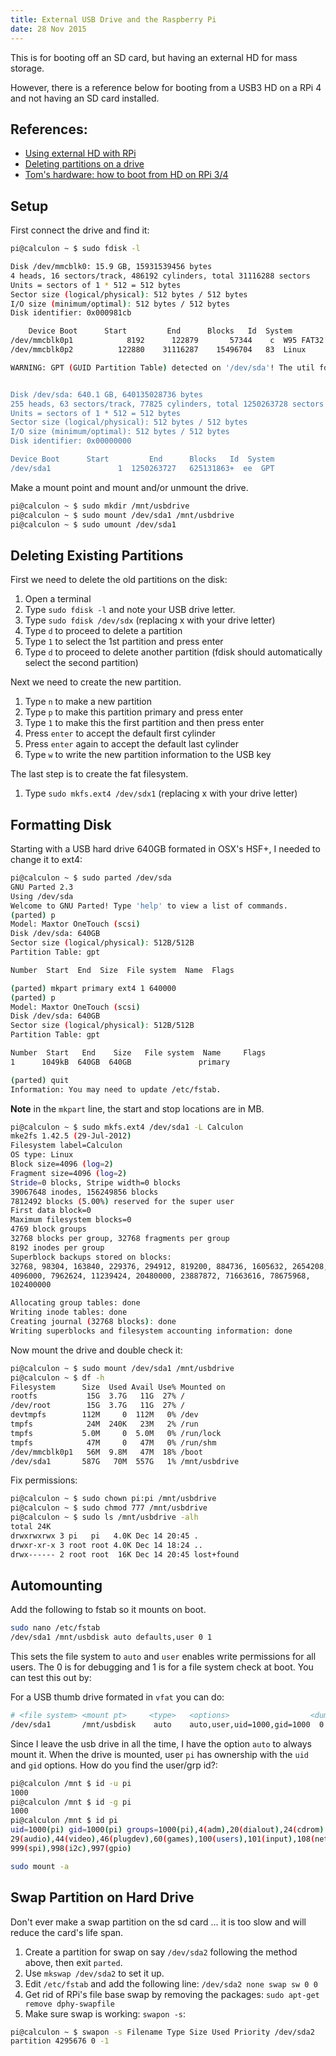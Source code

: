 ```yaml
---
title: External USB Drive and the Raspberry Pi
date: 28 Nov 2015
---
```


This is for booting off an SD card, but having an external HD for
mass storage. 

However, there is a reference below for booting from a
USB3 HD on a RPi 4 and not having an SD card installed.

## References:

- [Using external HD with RPi](http://devtidbits.com/2013/03/21/using-usb-external-hard-disk-flash-drives-with-to-your-raspberry-pi/) 
- [Deleting partitions on a drive](https://dottheslash.wordpress.com/2011/11/29/deleting-all-partitions-on-a-usb-drive/)
- [Tom's hardware: how to boot from HD on RPi 3/4](https://www.tomshardware.com/news/boot-raspberry-pi-from-usb,39782.html)

## Setup

First connect the drive and find it:

```bash
pi@calculon ~ $ sudo fdisk -l

Disk /dev/mmcblk0: 15.9 GB, 15931539456 bytes
4 heads, 16 sectors/track, 486192 cylinders, total 31116288 sectors
Units = sectors of 1 * 512 = 512 bytes
Sector size (logical/physical): 512 bytes / 512 bytes
I/O size (minimum/optimal): 512 bytes / 512 bytes
Disk identifier: 0x000981cb

    Device Boot      Start         End      Blocks   Id  System
/dev/mmcblk0p1            8192      122879       57344    c  W95 FAT32 (LBA)
/dev/mmcblk0p2          122880    31116287    15496704   83  Linux

WARNING: GPT (GUID Partition Table) detected on '/dev/sda'! The util fdisk doesn't support GPT. Use GNU Parted.


Disk /dev/sda: 640.1 GB, 640135028736 bytes
255 heads, 63 sectors/track, 77825 cylinders, total 1250263728 sectors
Units = sectors of 1 * 512 = 512 bytes
Sector size (logical/physical): 512 bytes / 512 bytes
I/O size (minimum/optimal): 512 bytes / 512 bytes
Disk identifier: 0x00000000

Device Boot      Start         End      Blocks   Id  System
/dev/sda1               1  1250263727   625131863+  ee  GPT
```

Make a mount point and mount and/or unmount the drive.

```bash
pi@calculon ~ $ sudo mkdir /mnt/usbdrive
pi@calculon ~ $ sudo mount /dev/sda1 /mnt/usbdrive
pi@calculon ~ $ sudo umount /dev/sda1
```

## Deleting Existing Partitions

First we need to delete the old partitions on the disk:

1. Open a terminal
1. Type `sudo fdisk -l` and note your USB drive letter.
1. Type `sudo fdisk /dev/sdx` (replacing x with your drive letter)
1. Type `d` to proceed to delete a partition
1. Type `1` to select the 1st partition and press enter
1. Type `d` to proceed to delete another partition (fdisk should automatically select the second partition)

Next we need to create the new partition.

1. Type `n` to make a new partition
1. Type `p` to make this partition primary and press enter
1. Type `1` to make this the first partition and then press enter
1. Press `enter` to accept the default first cylinder
1. Press `enter` again to accept the default last cylinder
1. Type `w` to write the new partition information to the USB key

The last step is to create the fat filesystem.

1. Type `sudo mkfs.ext4 /dev/sdx1` (replacing x with your drive letter)

## Formatting Disk

Starting with a USB hard drive 640GB formated in OSX's HSF+, I needed to
change it to ext4:

```bash
pi@calculon ~ $ sudo parted /dev/sda
GNU Parted 2.3
Using /dev/sda
Welcome to GNU Parted! Type 'help' to view a list of commands.
(parted) p
Model: Maxtor OneTouch (scsi)
Disk /dev/sda: 640GB
Sector size (logical/physical): 512B/512B
Partition Table: gpt

Number  Start  End  Size  File system  Name  Flags

(parted) mkpart primary ext4 1 640000
(parted) p
Model: Maxtor OneTouch (scsi)
Disk /dev/sda: 640GB
Sector size (logical/physical): 512B/512B
Partition Table: gpt

Number  Start   End    Size   File system  Name     Flags
1      1049kB  640GB  640GB               primary

(parted) quit
Information: You may need to update /etc/fstab.
```

**Note** in the `mkpart` line, the start and stop locations are in MB.

```bash
pi@calculon ~ $ sudo mkfs.ext4 /dev/sda1 -L Calculon
mke2fs 1.42.5 (29-Jul-2012)
Filesystem label=Calculon
OS type: Linux
Block size=4096 (log=2)
Fragment size=4096 (log=2)
Stride=0 blocks, Stripe width=0 blocks
39067648 inodes, 156249856 blocks
7812492 blocks (5.00%) reserved for the super user
First data block=0
Maximum filesystem blocks=0
4769 block groups
32768 blocks per group, 32768 fragments per group
8192 inodes per group
Superblock backups stored on blocks:
32768, 98304, 163840, 229376, 294912, 819200, 884736, 1605632, 2654208,
4096000, 7962624, 11239424, 20480000, 23887872, 71663616, 78675968,
102400000

Allocating group tables: done
Writing inode tables: done
Creating journal (32768 blocks): done
Writing superblocks and filesystem accounting information: done
```

Now mount the drive and double check it:

```bash
pi@calculon ~ $ sudo mount /dev/sda1 /mnt/usbdrive
pi@calculon ~ $ df -h
Filesystem      Size  Used Avail Use% Mounted on
rootfs           15G  3.7G   11G  27% /
/dev/root        15G  3.7G   11G  27% /
devtmpfs        112M     0  112M   0% /dev
tmpfs            24M  240K   23M   2% /run
tmpfs           5.0M     0  5.0M   0% /run/lock
tmpfs            47M     0   47M   0% /run/shm
/dev/mmcblk0p1   56M  9.8M   47M  18% /boot
/dev/sda1       587G   70M  557G   1% /mnt/usbdrive
```

Fix permissions:

```bash
pi@calculon ~ $ sudo chown pi:pi /mnt/usbdrive
pi@calculon ~ $ sudo chmod 777 /mnt/usbdrive
pi@calculon ~ $ sudo ls /mnt/usbdrive -alh
total 24K
drwxrwxrwx 3 pi   pi   4.0K Dec 14 20:45 .
drwxr-xr-x 3 root root 4.0K Dec 14 18:24 ..
drwx------ 2 root root  16K Dec 14 20:45 lost+found
```

## Automounting

Add the following to fstab so it mounts on boot.

```bash
sudo nano /etc/fstab
/dev/sda1 /mnt/usbdisk auto defaults,user 0 1
```

This sets the file system to `auto` and `user` enables write
permissions for all users. The 0 is for debugging and 1 is for a file
system check at boot. You can test this out by:

For a USB thumb drive formated in ``vfat`` you can do:

```bash
# <file system> <mount pt>     <type>   <options>                  <dump>  <pass>
/dev/sda1       /mnt/usbdisk    auto    auto,user,uid=1000,gid=1000  0       2
```

Since I leave the usb drive in all the time, I have the option `auto` to always mount it.
When the drive is mounted, user `pi` has ownership with the `uid` and `gid`
options. How do you find the user/grp id?:

```bash
pi@calculon /mnt $ id -u pi
1000
pi@calculon /mnt $ id -g pi
1000
pi@calculon /mnt $ id pi
uid=1000(pi) gid=1000(pi) groups=1000(pi),4(adm),20(dialout),24(cdrom),27(sudo),
29(audio),44(video),46(plugdev),60(games),100(users),101(input),108(netdev),
999(spi),998(i2c),997(gpio)
```

```bash
sudo mount -a
```

## Swap Partition on Hard Drive

Don't ever make a swap partition on the sd card ... it is too slow and
will reduce the card's life span.

1. Create a partition for swap on say `/dev/sda2` following the method
   above, then exit `parted`.
2. Use `mkswap /dev/sda2` to set it up.
3. Edit `/etc/fstab` and add the following line:
   `/dev/sda2 none swap sw 0 0`
4. Get rid of RPi's file base swap by removing the packages:
   `sudo apt-get remove dphy-swapfile`
5. Make sure swap is working: `swapon -s`:

```bash
pi@calculon ~ $ swapon -s Filename Type Size Used Priority /dev/sda2
partition 4295676 0 -1
```
